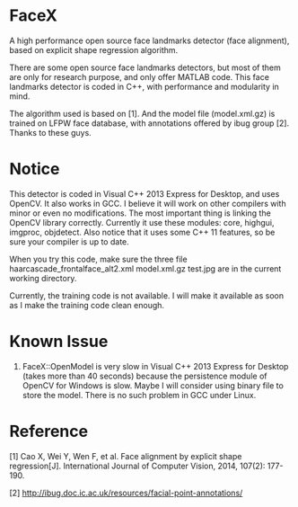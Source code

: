FaceX
=====

A high performance open source face landmarks detector (face alignment), based on explicit shape regression algorithm.

There are some open source face landmarks detectors, but most of them are only for research purpose, and only offer MATLAB code. This face landmarks detector is coded in C++, with performance and modularity in mind.

The algorithm used is based on [1]. And the model file (model.xml.gz) is trained on LFPW face database, with annotations offered by ibug group [2]. Thanks to these guys.

Notice
====

This detector is coded in Visual C++ 2013 Express for Desktop, and uses OpenCV. It also works in GCC. I believe it will work on other compilers with minor or even no modifications. The most important thing is linking the OpenCV library correctly. Currently it use these modules: core, highgui, imgproc, objdetect. Also notice that it uses some C++ 11 features, so be sure your compiler is up to date.

When you try this code, make sure the three file haarcascade_frontalface_alt2.xml model.xml.gz test.jpg are in the current working directory.

Currently, the training code is not available. I will make it available as soon as I make the training code clean enough.

Known Issue
====

1. FaceX::OpenModel is very slow in Visual C++ 2013 Express for Desktop (takes more than 40 seconds) because the persistence module of OpenCV for Windows is slow. Maybe I will consider using binary file to store the model. There is no such problem in GCC under Linux.

Reference
====

[1] Cao X, Wei Y, Wen F, et al. Face alignment by explicit shape regression[J]. International Journal of Computer Vision, 2014, 107(2): 177-190.

[2] http://ibug.doc.ic.ac.uk/resources/facial-point-annotations/
